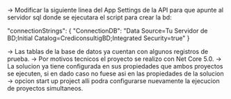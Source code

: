 -> Modificar la siguiente linea del App Settings de la API para que apunte al servidor sql donde se ejecutara el script para crear la bd:

"connectionStrings": {
    "ConnectionDB": "Data Source=Tu Servidor de BD;Initial Catalog=CrediconsultigBD;Integrated Security=true"
}

-> Las tablas de la base de datos ya cuentan con algunos registros de prueba. 
-> Por motivos tecnicos el proyecto se realizo con Net Core 5.0.
-> La solucion ya tiene configurada en sus propiedades que ambos proyectos se ejecuten, si en dado caso no fuese asi en las propiedades de la solucion -> opcion start up project
    alli podra configurarse nuevamente la ejecucion de proyectos simultaneos.

